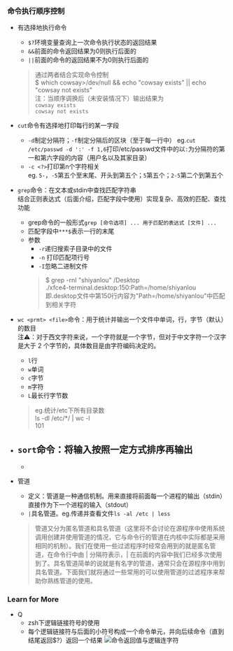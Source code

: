 ### 命令执行顺序控制
- 有选择地执行命令
  - `$?`环境变量查询上一次命令执行状态的返回结果
  - `&&`前面的命令返回结果为0则执行后面的
  - `||`前面的命令的返回结果不为0则执行后面的
  > 通过两者结合实现命令控制  
    $ which cowsay>/dev/null && echo "cowsay exists" || echo "cowsay not exists"  
    注：当顺序调换后（未安装情况下）输出结果为  
    `cowsay exists`  
    `cowsay not exists`

- `cut`命令有选择地打印每行的某一字段  
  - `-d`制定分隔符；`-f`制定分隔后的区块（至于每一行中）
    eg.`cut /etc/passwd -d ':' -f 1,6`打印/etc/passwd文件中的以`:`为分隔符的第一和第六字段的内容（用户名以及其家目录）
  - `-c <?>`打印第n个字符相关  
    eg. `5-`，`-5`第五个至末尾、开头到第五个；`5`第五个；`2-5`第二个到第五个
    
- `grep`命令：在文本或stdin中查找匹配字符串  
  结合正则表达式（后面介绍，匹配字段中使用）实现复杂、高效的匹配、查找功能
  - grep命令的一般形式`grep [命令选项] ... 用于匹配的表达式 [文件] ... `
  - 匹配字段中`***$`表示一行的末尾
  - 参数
    - `-r`递归搜索子目录中的文件
    - `-n` 打印匹配项行号
    - `-I`忽略二进制文件
    > $ grep -rnI "shiyanlou" /Desktop  
      ./xfce4-terminal.desktop:150:Path=/home/shiyanlou  
      即.desktop文件中第150行内容为"Path=/home/shiyanlou"中匹配到相关字符  
      
- `wc <prmt> <file>`命令：用于统计并输出一个文件中单词，行，字节（默认）的数目  
  注⚠️：对于西文字符来说，一个字符就是一个字节，但对于中文字符一个汉字是大于 2 个字节的，具体数目是由字符编码决定的。
  - `l`行
  - `w`单词
  - `c`字节
  - `m`字符
  - `L`最长行字节数
  > eg.统计/etc下所有目录数  
    ls -dl /etc/*/ | wc -l  
    101

- `sort`命令：将输入按照一定方式排序再输出
  - 
  - 

- 管道
  - 定义：管道是一种通信机制。用来直接将前面每一个进程的输出（stdin）直接作为下一个进程的输入（stdout）
  - `|`具名管道。eg.传递并查看文件`ls -al /etc | less`
  > 管道又分为匿名管道和具名管道（这里将不会讨论在源程序中使用系统调用创建并使用管道的情况，它与命令行的管道在内核中实际都是采用相同的机制）。我们在使用一些过滤程序时经常会用到的就是匿名管道，在命令行中由 | 分隔符表示，| 在前面的内容中我们已经多次使用到了。具名管道简单的说就是有名字的管道，通常只会在源程序中用到具名管道。下面我们就将通过一些常用的可以使用管道的过滤程序来帮助你熟练管道的使用。

### Learn for More 
- Q
  - zsh下逻辑链接符号的使用
  - 每个逻辑链接符与后面的小符号构成一个命令单元，并向后续命令（直到结尾返回$?）返回一个结果
    ![命令返回值与逻辑连字符](https://doc.shiyanlou.com/linux_base/8-3.png)
